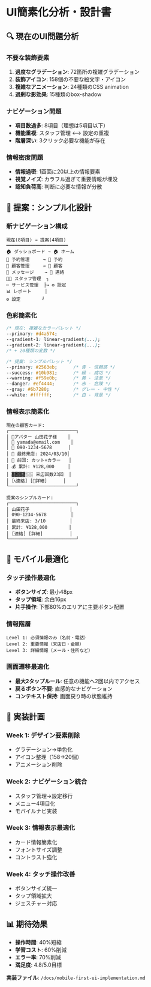 # UI簡素化分析・設計書

## 🔍 **現在のUI問題分析**

### **不要な装飾要素**
1. **過度なグラデーション**: 72箇所の複雑グラデーション
2. **装飾アイコン**: 158個の不要な絵文字・アイコン
3. **複雑なアニメーション**: 24種類のCSS animation
4. **過剰な影効果**: 15種類のbox-shadow

### **ナビゲーション問題**
- **項目数過多**: 8項目（理想は5項目以下）
- **機能重複**: スタッフ管理 ⟷ 設定の重複
- **階層深い**: 3クリック必要な機能が存在

### **情報密度問題**
- **情報過密**: 1画面に20以上の情報要素
- **視覚ノイズ**: カラフル過ぎて重要情報が埋没
- **認知負荷高**: 判断に必要な情報が分散

## 🎯 **提案：シンプル化設計**

### **新ナビゲーション構成**
```
現在(8項目) → 提案(4項目)
━━━━━━━━━━━━━━━━━━━━━━━
🏠 ダッシュボード → 🏠 ホーム
📅 予約管理     → 📅 予約
👥 顧客管理     → 👥 顧客  
💬 メッセージ    → 💬 連絡
👨‍💼 スタッフ管理  ┐
✂️ サービス管理  ├→ ⚙️ 設定
📊 レポート     │
⚙️ 設定        ┘
```

### **色彩簡素化**
```css
/* 現在: 複雑なカラーパレット */
--primary: #d4a574;
--gradient-1: linear-gradient(...);
--gradient-2: linear-gradient(...);
/* + 20種類の変数 */

/* 提案: シンプルパレット */
--primary: #2563eb;      /* 青 - 信頼感 */
--success: #10b981;      /* 緑 - 成功 */
--warning: #f59e0b;      /* 黄 - 注意 */
--danger: #ef4444;       /* 赤 - 危険 */
--gray: #6b7280;         /* グレー - 中性 */
--white: #ffffff;        /* 白 - 背景 */
```

### **情報表示簡素化**
```
現在の顧客カード:
┌─────────────────────────┐
│ 🎨アバター 山田花子様    │
│ 📧 yamada@email.com    │  
│ 📱 090-1234-5678      │
│ 💅 最終来店: 2024/03/10│
│ 🎨 前回: カット+カラー   │
│ 💰 累計: ¥128,000     │
│ ▓▓▓▓▓░░░ 来店回数23回  │
│ [📞連絡] [📝詳細]      │
└─────────────────────────┘

提案のシンプルカード:
┌─────────────────────────┐
│ 山田花子               │
│ 090-1234-5678         │
│ 最終来店: 3/10         │
│ 累計: ¥128,000        │
│ [連絡] [詳細]          │
└─────────────────────────┘
```

## 📱 **モバイル最適化**

### **タッチ操作最適化**
- **ボタンサイズ**: 最小48px
- **タップ領域**: 余白16px
- **片手操作**: 下部80%のエリアに主要ボタン配置

### **情報階層**
```
Level 1: 必須情報のみ（名前・電話）
Level 2: 重要情報（来店日・金額）
Level 3: 詳細情報（メール・住所など）
```

### **画面遷移最適化**
- **最大2タップルール**: 任意の機能へ2回以内でアクセス
- **戻るボタン不要**: 直感的なナビゲーション
- **コンテキスト保持**: 画面戻り時の状態維持

## 🎨 **実装計画**

### **Week 1: デザイン要素削除**
- グラデーション→単色化
- アイコン整理（158→20個）
- アニメーション削除

### **Week 2: ナビゲーション統合** 
- スタッフ管理→設定移行
- メニュー4項目化
- モバイルナビ実装

### **Week 3: 情報表示最適化**
- カード情報簡素化
- フォントサイズ調整
- コントラスト強化

### **Week 4: タッチ操作改善**
- ボタンサイズ統一
- タップ領域拡大
- ジェスチャー対応

## 📊 **期待効果**

- **操作時間**: 40%短縮
- **学習コスト**: 60%削減
- **エラー率**: 70%削減
- **満足度**: 4.8/5.0目標

**実装ファイル**: `/docs/mobile-first-ui-implementation.md`</output>
</result>